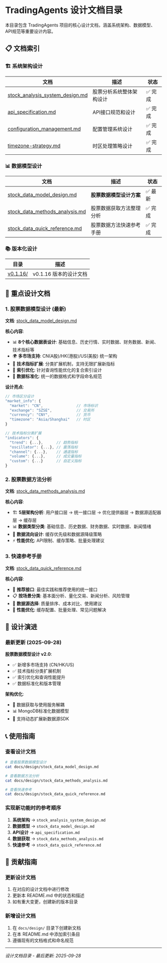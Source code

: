 # TradingAgents 设计文档目录

本目录包含 TradingAgents 项目的核心设计文档，涵盖系统架构、数据模型、API规范等重要设计内容。

## 📋 文档索引

### 🏗️ 系统架构设计

| 文档 | 描述 | 状态 |
|------|------|------|
| [stock_analysis_system_design.md](stock_analysis_system_design.md) | 股票分析系统整体架构设计 | ✅ 完成 |
| [api_specification.md](api_specification.md) | API接口规范和设计 | ✅ 完成 |
| [configuration_management.md](configuration_management.md) | 配置管理系统设计 | ✅ 完成 |
| [timezone-strategy.md](timezone-strategy.md) | 时区处理策略设计 | ✅ 完成 |

### 📊 数据模型设计

| 文档 | 描述 | 状态 |
|------|------|------|
| [stock_data_model_design.md](stock_data_model_design.md) | **股票数据模型设计方案** | ✅ 最新 |
| [stock_data_methods_analysis.md](stock_data_methods_analysis.md) | 股票数据获取方法整理分析 | ✅ 完成 |
| [stock_data_quick_reference.md](stock_data_quick_reference.md) | 股票数据方法快速参考手册 | ✅ 完成 |

### 📚 版本化设计

| 目录 | 描述 |
|------|------|
| [v0.1.16/](v0.1.16/) | v0.1.16 版本的设计文档 |

## 🎯 重点设计文档

### 1. 股票数据模型设计 (最新)

**文档**: [stock_data_model_design.md](stock_data_model_design.md)

**核心内容**:
- 📊 **8个核心数据表设计**: 基础信息、历史行情、实时数据、财务数据、新闻、技术指标等
- 🌍 **多市场支持**: CN(A股)/HK(港股)/US(美股) 统一架构
- 🚀 **技术指标扩展**: 分类扩展机制，支持无限扩展新指标
- 💾 **索引优化**: 针对查询性能优化的复合索引设计
- 🔧 **数据标准化**: 统一的数据格式和字段命名规范

**设计亮点**:
```javascript
// 市场区分设计
"market_info": {
  "market": "CN",               // 市场标识
  "exchange": "SZSE",           // 交易所
  "currency": "CNY",            // 货币
  "timezone": "Asia/Shanghai"   // 时区
}

// 技术指标分类扩展
"indicators": {
  "trend": {...},      // 趋势指标
  "oscillator": {...}, // 震荡指标  
  "channel": {...},    // 通道指标
  "volume": {...},     // 成交量指标
  "custom": {...}      // 自定义指标
}
```

### 2. 股票数据方法分析

**文档**: [stock_data_methods_analysis.md](stock_data_methods_analysis.md)

**核心内容**:
- 🏗️ **5层架构分析**: 用户接口层 → 统一接口层 → 优化提供器层 → 数据源适配器层 → 缓存层
- 📊 **数据类型分类**: 基础信息、历史数据、财务数据、实时数据、新闻情绪
- 🔄 **数据流向设计**: 缓存优先级和数据源降级策略
- ⚡ **性能优化**: API限制、缓存策略、批量处理建议

### 3. 快速参考手册

**文档**: [stock_data_quick_reference.md](stock_data_quick_reference.md)

**核心内容**:
- 🚀 **推荐接口**: 最佳实践和推荐使用的统一接口
- 📋 **按场景分类**: 基本面分析、量化交易、新闻分析、风险管理
- 🎯 **数据源选择**: 质量排序、成本对比、使用建议
- 🔧 **性能优化**: 缓存配置、批量处理、常见问题解决

## 🔄 设计演进

### 最新更新 (2025-09-28)

**股票数据模型设计 v2.0**:
- ✅ 新增多市场支持 (CN/HK/US)
- ✅ 技术指标分类扩展机制
- ✅ 索引优化和查询性能提升
- ✅ 数据标准化和版本管理

**架构优化**:
- 🔧 数据获取与使用服务解耦
- 📊 MongoDB标准化数据模型
- 🚀 支持动态扩展新数据源SDK

## 📞 使用指南

### 查看设计文档
```bash
# 查看股票数据模型设计
cat docs/design/stock_data_model_design.md

# 查看数据方法分析
cat docs/design/stock_data_methods_analysis.md

# 查看快速参考
cat docs/design/stock_data_quick_reference.md
```

### 实现新功能时的参考顺序
1. **系统架构** → `stock_analysis_system_design.md`
2. **数据模型** → `stock_data_model_design.md`
3. **API设计** → `api_specification.md`
4. **数据获取** → `stock_data_methods_analysis.md`
5. **快速参考** → `stock_data_quick_reference.md`

## 🤝 贡献指南

### 更新设计文档
1. 在对应的设计文档中进行修改
2. 更新本 README.md 中的状态和描述
3. 如有重大变更，创建新的版本目录

### 新增设计文档
1. 在 `docs/design/` 目录下创建新文档
2. 在本 README.md 中添加索引条目
3. 遵循现有的文档格式和命名规范

---

*设计文档目录 - 最后更新: 2025-09-28*
